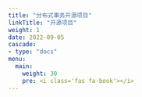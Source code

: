 ```yaml
---
title: "分布式事务开源项目"
linkTitle: "开源项目"
weight: 1
date: 2022-09-05
cascade:
- type: "docs"
menu:
  main:
    weight: 30
    pre: <i class='fas fa-book'></i>
---
```


